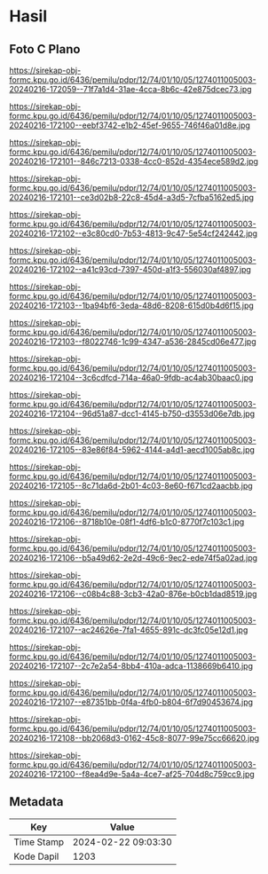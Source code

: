 # Hasil

## Foto C Plano

https://sirekap-obj-formc.kpu.go.id/6436/pemilu/pdpr/12/74/01/10/05/1274011005003-20240216-172059--71f7a1d4-31ae-4cca-8b6c-42e875dcec73.jpg

https://sirekap-obj-formc.kpu.go.id/6436/pemilu/pdpr/12/74/01/10/05/1274011005003-20240216-172100--eebf3742-e1b2-45ef-9655-746f46a01d8e.jpg

https://sirekap-obj-formc.kpu.go.id/6436/pemilu/pdpr/12/74/01/10/05/1274011005003-20240216-172101--846c7213-0338-4cc0-852d-4354ece589d2.jpg

https://sirekap-obj-formc.kpu.go.id/6436/pemilu/pdpr/12/74/01/10/05/1274011005003-20240216-172101--ce3d02b8-22c8-45d4-a3d5-7cfba5162ed5.jpg

https://sirekap-obj-formc.kpu.go.id/6436/pemilu/pdpr/12/74/01/10/05/1274011005003-20240216-172102--e3c80cd0-7b53-4813-9c47-5e54cf242442.jpg

https://sirekap-obj-formc.kpu.go.id/6436/pemilu/pdpr/12/74/01/10/05/1274011005003-20240216-172102--a41c93cd-7397-450d-a1f3-556030af4897.jpg

https://sirekap-obj-formc.kpu.go.id/6436/pemilu/pdpr/12/74/01/10/05/1274011005003-20240216-172103--1ba94bf6-3eda-48d6-8208-615d0b4d6f15.jpg

https://sirekap-obj-formc.kpu.go.id/6436/pemilu/pdpr/12/74/01/10/05/1274011005003-20240216-172103--f8022746-1c99-4347-a536-2845cd06e477.jpg

https://sirekap-obj-formc.kpu.go.id/6436/pemilu/pdpr/12/74/01/10/05/1274011005003-20240216-172104--3c6cdfcd-714a-46a0-9fdb-ac4ab30baac0.jpg

https://sirekap-obj-formc.kpu.go.id/6436/pemilu/pdpr/12/74/01/10/05/1274011005003-20240216-172104--96d51a87-dcc1-4145-b750-d3553d06e7db.jpg

https://sirekap-obj-formc.kpu.go.id/6436/pemilu/pdpr/12/74/01/10/05/1274011005003-20240216-172105--83e86f84-5962-4144-a4d1-aecd1005ab8c.jpg

https://sirekap-obj-formc.kpu.go.id/6436/pemilu/pdpr/12/74/01/10/05/1274011005003-20240216-172105--8c71da6d-2b01-4c03-8e60-f671cd2aacbb.jpg

https://sirekap-obj-formc.kpu.go.id/6436/pemilu/pdpr/12/74/01/10/05/1274011005003-20240216-172106--8718b10e-08f1-4df6-b1c0-8770f7c103c1.jpg

https://sirekap-obj-formc.kpu.go.id/6436/pemilu/pdpr/12/74/01/10/05/1274011005003-20240216-172106--b5a49d62-2e2d-49c6-9ec2-ede74f5a02ad.jpg

https://sirekap-obj-formc.kpu.go.id/6436/pemilu/pdpr/12/74/01/10/05/1274011005003-20240216-172106--c08b4c88-3cb3-42a0-876e-b0cb1dad8519.jpg

https://sirekap-obj-formc.kpu.go.id/6436/pemilu/pdpr/12/74/01/10/05/1274011005003-20240216-172107--ac24626e-7fa1-4655-891c-dc3fc05e12d1.jpg

https://sirekap-obj-formc.kpu.go.id/6436/pemilu/pdpr/12/74/01/10/05/1274011005003-20240216-172107--2c7e2a54-8bb4-410a-adca-1138669b6410.jpg

https://sirekap-obj-formc.kpu.go.id/6436/pemilu/pdpr/12/74/01/10/05/1274011005003-20240216-172107--e87351bb-0f4a-4fb0-b804-6f7d90453674.jpg

https://sirekap-obj-formc.kpu.go.id/6436/pemilu/pdpr/12/74/01/10/05/1274011005003-20240216-172108--bb2068d3-0162-45c8-8077-99e75cc66620.jpg

https://sirekap-obj-formc.kpu.go.id/6436/pemilu/pdpr/12/74/01/10/05/1274011005003-20240216-172100--f8ea4d9e-5a4a-4ce7-af25-704d8c759cc9.jpg


## Metadata

| Key        | Value               |
| ---------- | ------------------- |
| Time Stamp | 2024-02-22 09:03:30 |
| Kode Dapil | 1203                |



